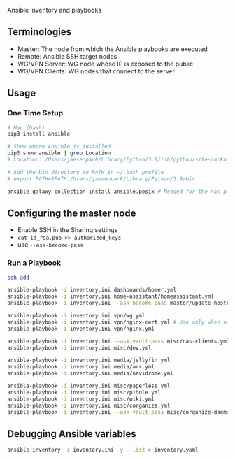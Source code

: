 Ansible inventory and playbooks

## Terminologies

- Master: The node from which the Ansible playbooks are executed
- Remote: Ansible SSH target nodes
- WG/VPN Server: WG node whose IP is exposed to the public
- WG/VPN Clients: WG nodes that connect to the server

## Usage

### One Time Setup
```bash
# Mac (bash)
pip3 install ansible

# Show where Ansible is installed
pip3 show ansible | grep Location
# Location: /Users/jaeseopark/Library/Python/3.9/lib/python/site-packages

# Add the bin directory to PATH in ~/.bash_profile
# export PATH=$PATH:/Users/jaeseopark/Library/Python/3.9/bin

ansible-galaxy collection install ansible.posix # Needed for the nas playbook
```

## Configuring the master node

- Enable SSH in the Sharing settings
- `cat id_rsa.pub >> authorized_keys`
- use `--ask-become-pass`

### Run a Playbook

```bash
ssh-add

ansible-playbook -i inventory.ini dashboards/homer.yml
ansible-playbook -i inventory.ini home-assistant/homeassistant.yml
ansible-playbook -i inventory.ini --ask-become-pass master/update-hostnames.yml

ansible-playbook -i inventory.ini vpn/wg.yml
ansible-playbook -i inventory.ini vpn/nginx-cert.yml # Use only when necessary. See API rate limit: https://letsencrypt.org/docs/duplicate-certificate-limit/
ansible-playbook -i inventory.ini vpn/nginx.yml

ansible-playbook -i inventory.ini --ask-vault-pass misc/nas-clients.yml
ansible-playbook -i inventory.ini misc/dev.yml

ansible-playbook -i inventory.ini media/jellyfin.yml
ansible-playbook -i inventory.ini media/arr.yml
ansible-playbook -i inventory.ini media/navidrome.yml

ansible-playbook -i inventory.ini misc/paperless.yml
ansible-playbook -i inventory.ini misc/pihole.yml
ansible-playbook -i inventory.ini misc/wiki.yml
ansible-playbook -i inventory.ini misc/corganize.yml
ansible-playbook -i inventory.ini --ask-vault-pass misc/corganize-daemon.yml
```

## Debugging Ansible variables

```bash
ansible-inventory -i inventory.ini -y --list > inventory.yaml
```
